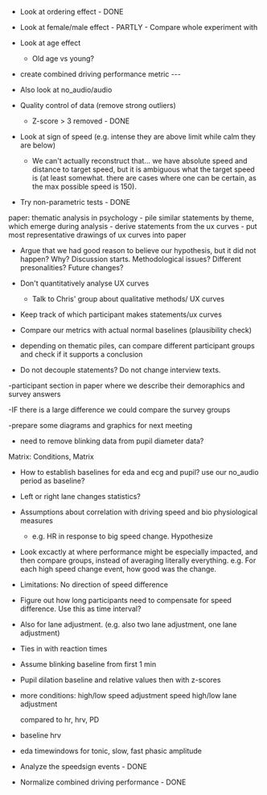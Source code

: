 - Look at ordering effect - DONE
- Look at female/male effect - PARTLY - Compare whole experiment with 
- Look at age effect 
    - Old age vs young?
- create combined driving performance metric ---
- Also look at no_audio/audio
- Quality control of data (remove strong outliers)
    - Z-score > 3 removed - DONE

- Look at sign of speed (e.g. intense they are above limit while calm they are below)
    - We can't actually reconstruct that... we have absolute speed and distance to target speed, but it is ambiguous what the target speed is
     (at least somewhat. there are cases where one can be certain, as the max possible speed is 150).

- Try non-parametric tests - DONE


paper: thematic analysis in psychology
    - pile similar statements by theme, which emerge during analysis
    - derive statements from the ux curves
    - put most representative drawings of ux curves into paper
- Argue that we had good reason to believe our hypothesis, but it did not happen? Why? Discussion starts. Methodological issues? Different presonalities? Future changes?




- Don't quantitatively analyse UX curves
    - Talk to Chris' group about qualitative methods/ UX curves

- Keep track of which participant makes statements/ux curves

- Compare our metrics with actual normal baselines (plausibility check)



- depending on thematic piles, can compare different participant groups and check if it supports a conclusion
- Do not decouple statements? Do not change interview texts.


-participant section in paper where we describe their demoraphics and survey answers

-IF there is a large difference we could compare the survey groups


-prepare some diagrams and graphics for next meeting 



- need to remove blinking data from pupil diameter data?


Matrix: Conditions, Matrix

- How to establish baselines for eda and ecg and pupil? use our no_audio period as baseline?

- Left or right lane changes statistics?

- Assumptions about correlation with driving speed and bio physiological measures
    - e.g. HR in response to big speed change. Hypothesize


- Look excactly at where performance might be especially impacted, and then compare groups, instead of averaging literally everything. e.g. For each high speed change event, how good was the change.


- Limitations: No direction of speed difference

- Figure out how long participants need to compensate for speed difference. Use this as time interval?
- Also for lane adjustment. (e.g. also two lane adjustment, one lane adjustment)
- Ties in with reaction times


- Assume blinking baseline from first 1 min

- Pupil dilation baseline and relative values then with z-scores

- more conditions: 
    high/low speed adjustment
    speed high/low
    lane adjustment

    compared to hr, hrv, PD

- baseline hrv

- eda timewindows for tonic, slow, fast phasic amplitude

- Analyze the speedsign events - DONE

- Normalize combined driving performance - DONE

